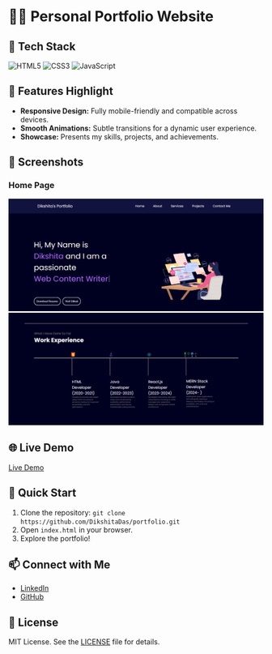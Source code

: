 
# 👨‍💻 **Personal Portfolio Website**


## 🚀 **Tech Stack**

![HTML5](https://img.shields.io/badge/HTML5-E34F26?style=flat&logo=html5&logoColor=white)
![CSS3](https://img.shields.io/badge/CSS3-1572B6?style=flat&logo=css3&logoColor=white)
![JavaScript](https://img.shields.io/badge/JavaScript-F7DF1E?style=flat&logo=javascript&logoColor=black)

## 🌟 **Features Highlight**

- **Responsive Design:** Fully mobile-friendly and compatible across devices.
- **Smooth Animations:** Subtle transitions for a dynamic user experience.
- **Showcase:** Presents my skills, projects, and achievements.


## 📸 **Screenshots**  

### **Home Page**  
<img src="https://github.com/DikshitaDas/portfolio/blob/main/images/1.png" width="800" > 
<img src="https://github.com/DikshitaDas/portfolio/blob/main/images/2.png" width="800" >  


## 🌐 **Live Demo**

[Live Demo](https://portfolio-x3pa.onrender.com/)

## 🚀 **Quick Start**

1. Clone the repository: `git clone https://github.com/DikshitaDas/portfolio.git`
2. Open `index.html` in your browser.
3. Explore the portfolio!

## 📫 **Connect with Me**

- [LinkedIn](https://www.linkedin.com/in/dikshita-das-3bb414203/)
- [GitHub](https://github.com/DikshitaDas)

## 📜 **License**  

MIT License. See the [LICENSE](LICENSE) file for details.  
